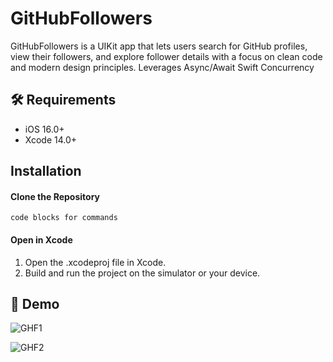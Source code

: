 # GitHubFollowers

GitHubFollowers is a UIKit app that lets users search for GitHub profiles, view their followers, and explore follower details with a focus on clean code and modern design principles.
Leverages Async/Await Swift Concurrency

## 🛠 Requirements
- iOS 16.0+
- Xcode 14.0+

## Installation

#### Clone the Repository
```
code blocks for commands
```

#### Open in Xcode
1. Open the .xcodeproj file in Xcode.
2. Build and run the project on the simulator or your device.

## 🚀 Demo
![GHF1](https://github.com/user-attachments/assets/32f72057-cb54-47a2-8c32-9bc2f8f1122b)



![GHF2](https://github.com/user-attachments/assets/c9d5e5ce-0bd6-4711-aecb-2b6b0ef8e495)

